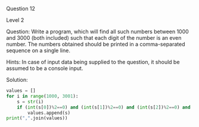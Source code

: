 Question 12

Level 2

Question: Write a program, which will find all such numbers between 
1000 and 3000 (both included) such that each digit of the number is an 
even number. The numbers obtained should be printed in a comma-separated 
sequence on a single line.

Hints: In case of input data being supplied to the question, it should be 
assumed to be a console input.

Solution:

```python
values = []
for i in range(1000, 3001):
    s = str(i)
    if (int(s[0])%2==0) and (int(s[1])%2==0) and (int(s[2])%2==0) and (int(s[3])%2==0):
        values.append(s)
print(",".join(values))
```
